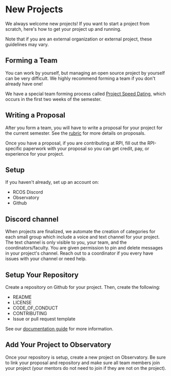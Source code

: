 # New Projects

We always welcome new projects! If you want to start a project from scratch, here's how to get your project up and running.

Note that if you are an external organization or external project, these guidelines may vary.

## Forming a Team
You can work by yourself, but managing an open source project by yourself can be very difficult. We highly recommend forming a team if you don't already have one!

We have a special team forming process called [Project Speed Dating](membership/speed_dating), which occurs in the first two weeks of the semester.

## Writing a Proposal

After you form a team, you will have to write a proposal for your project for the current semester. See the [rubric](grading/README) for more details on proposals.

Once you have a proposal, if you are contributing at RPI, fill out the RPI-specific paperwork with your proposal so you can get credit, pay, or experience for your project.

## Setup

If you haven't already, set up an account on:
  - RCOS Discord
  - Observatory
  - Github

## Discord channel

When projects are finalized, we automate the creation of categories for each small group which include a voice and text channel for your project. The text channel is only visible to you, your team, and the coordinators/faculty. You are given permission to pin and delete messages in your project's channel. Reach out to a coordinator if you every have issues with your channel or need help. 

## Setup Your Repository

Create a repository on Github for your project. Then, create the following:
- README
- LICENSE
- CODE_OF_CONDUCT
- CONTRIBUTING
- Issue or pull request template

See our [documentation guide](grading/documentation) for more information.

## Add Your Project to Observatory

Once your repository is setup, create a new project on Observatory. Be sure to link your proposal and repository and make sure all team members join your project (your mentors do not need to join if they are not on the project).
